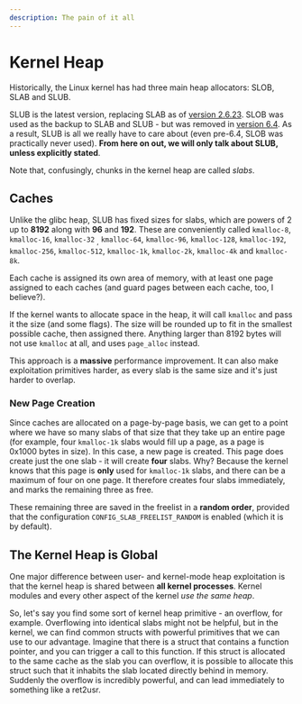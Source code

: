 ```yaml
---
description: The pain of it all
---
```


# Kernel Heap

Historically, the Linux kernel has had three main heap allocators: SLOB, SLAB and SLUB.

SLUB is the latest version, replacing SLAB as of [version 2.6.23](https://archive.ph/20130415043346/http://git.kernel.org/?p=linux/kernel/git/torvalds/linux-2.6.git;a=commit;h=a0acd820807680d2ccc4ef3448387fcdbf152c73). SLOB was used as the backup to SLAB and SLUB - but was removed in [version 6.4](https://lwn.net/Articles/936132/). As a result, SLUB is all we really have to care about (even pre-6.4, SLOB was practically never used). **From here on out, we will only talk about SLUB, unless explicitly stated**.

Note that, confusingly, chunks in the kernel heap are called _slabs_.

## Caches

Unlike the glibc heap, SLUB has fixed sizes for slabs, which are powers of 2 up to **8192** along with **96** and **192**. These are conveniently called `kmalloc-8`, `kmalloc-16`, `kmalloc-32` <sub>,</sub> `kmalloc-64`, `kmalloc-96`, `kmalloc-128`, `kmalloc-192`, `kmalloc-256`, `kmalloc-512`, `kmalloc-1k`, `kmalloc-2k`, `kmalloc-4k` and `kmalloc-8k`.

Each cache is assigned its own area of memory, with at least one page assigned to each caches (and guard pages between each cache, too, I believe?).

If the kernel wants to allocate space in the heap, it will call `kmalloc`  and pass it the size (and some flags). The size will be rounded up to fit in the smallest possible cache, then assigned there. Anything larger than 8192 bytes will not use `kmalloc` at all, and uses `page_alloc` instead.

This approach is a **massive** performance improvement. It can also make exploitation primitives harder, as every slab is the same size and it's just harder to overlap.

### New Page Creation

Since caches are allocated on a page-by-page basis, we can get to a point where we have so many slabs of that size that they take up an entire page (for example, four `kmalloc-1k` slabs would fill up a page, as a page is 0x1000 bytes in size). In this case, a new page is created. This page does create just the one slab - it will create **four** slabs. Why? Because the kernel knows that this page is **only** used for `kmalloc-1k` slabs, and there can be a maximum of four on one page. It therefore creates four slabs immediately, and marks the remaining three as free.

These remaining three are saved in the freelist in a **random order**, provided that the configuration  `CONFIG_SLAB_FREELIST_RANDOM` is enabled (which it is by default).

## The Kernel Heap is Global

One major difference between user- and kernel-mode heap exploitation is that the kernel heap is shared between **all kernel processes**. Kernel modules and every other aspect of the kernel _use the same heap_.

So, let's say you find some sort of kernel heap primitive - an overflow, for example. Overflowing into identical slabs might not be helpful, but in the kernel, we can find common structs with powerful primitives that we can use to our advantage. Imagine that there is a struct that contains a function pointer, and you can trigger a call to this function. If this struct is allocated to the same cache as the slab you can overflow, it is possible to allocate this struct such that it inhabits the slab located directly behind in memory. Suddenly the overflow is incredibly powerful, and can lead immediately to something like a ret2usr.
